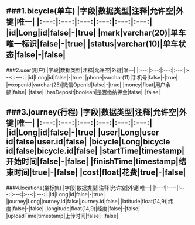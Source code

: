 ###1.bicycle(单车)
|字段|数据类型|注释|允许空|外键|唯一|
|:---:|:---:|:---:|:---:|:---:|:---:|
|id|Long|id|false|-|true|
|mark|varchar(20)|单车唯一标识|false|-|true|
|status|varchar(10)|单车状态|false|-|false|
-----------------------------------
###2.user(用户)
|字段|数据类型|注释|允许空|外键|唯一|
|:---:|:---:|:---:|:---:|:---:|:---:|
|id|Long|id|false|-|true|
|phone|varchar(11)|手机号|false|-|true|
|wxopenid|varchar(25)|微信OpenId|false|-|true|
|money|float|用户余额|false|-|false|
|hasDeposit|boolean|是否缴纳押金|false|-|false|


###3.journey(行程)
|字段|数据类型|注释|允许空|外键|唯一|
|:---:|:---:|:---:|:---:|:---:|:---:|
|id|Long|id|false|-|true|
|user|Long|user id|false|user.id|false|
|bicycle|Long|bicycle id|false|bicycle.id|false|
|startTime|timestamp|开始时间|false|-|false|
|finishTime|timestamp|结束时间|true|-|false|
|cost|float|花费|true|-|false|
------------------------------
###4.locations(坐标集)
|字段|数据类型|注释|允许空|外键|唯一|
|:---:|:---:|:---:|:---:|:---:|:---:|
|id|Long|id|false|-|true|
|journey|Long|journey.id|false|journey.id|false|
|latitude|float(14,9)|纬度|false|-|false|
|longitude|float(14,9)|经度|false|-|false|
|uploadTime|timestamp|上传时间|false|-|false|

